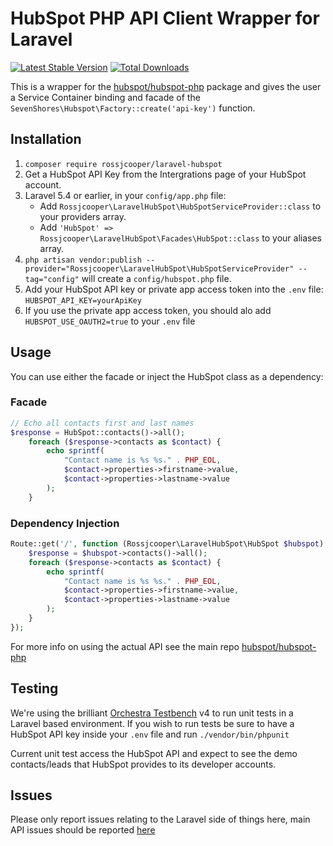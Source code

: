 # HubSpot PHP API Client Wrapper for Laravel

[![Latest Stable Version](https://poser.pugx.org/rossjcooper/laravel-hubspot/v/stable)](https://packagist.org/packages/rossjcooper/laravel-hubspot) [![Total Downloads](https://poser.pugx.org/rossjcooper/laravel-hubspot/downloads)](https://packagist.org/packages/rossjcooper/laravel-hubspot)

This is a wrapper for the [hubspot/hubspot-php](https://github.com/HubSpot/hubspot-php) package and gives the user a Service Container binding and facade of the `SevenShores\Hubspot\Factory::create('api-key')` function.

## Installation

1. `composer require rossjcooper/laravel-hubspot`
2. Get a HubSpot API Key from the Intergrations page of your HubSpot account.
3. Laravel 5.4 or earlier, in your `config/app.php` file:
   - Add `Rossjcooper\LaravelHubSpot\HubSpotServiceProvider::class` to your providers array.
   - Add `'HubSpot' => Rossjcooper\LaravelHubSpot\Facades\HubSpot::class` to your aliases array.
4. `php artisan vendor:publish --provider="Rossjcooper\LaravelHubSpot\HubSpotServiceProvider" --tag="config"` will create a `config/hubspot.php` file.
5. Add your HubSpot API key or private app access token into the `.env` file: `HUBSPOT_API_KEY=yourApiKey`
6. If you use the private app access token, you should alo add `HUBSPOT_USE_OAUTH2=true` to your `.env` file

## Usage

You can use either the facade or inject the HubSpot class as a dependency:

### Facade

```php
// Echo all contacts first and last names
$response = HubSpot::contacts()->all();
    foreach ($response->contacts as $contact) {
        echo sprintf(
            "Contact name is %s %s." . PHP_EOL,
            $contact->properties->firstname->value,
            $contact->properties->lastname->value
        );
    }
```

### Dependency Injection

```php
Route::get('/', function (Rossjcooper\LaravelHubSpot\HubSpot $hubspot) {
    $response = $hubspot->contacts()->all();
    foreach ($response->contacts as $contact) {
        echo sprintf(
            "Contact name is %s %s." . PHP_EOL,
            $contact->properties->firstname->value,
            $contact->properties->lastname->value
        );
    }
});
```

For more info on using the actual API see the main repo [hubspot/hubspot-php](https://github.com/HubSpot/hubspot-php)

## Testing

We're using the brilliant [Orchestra Testbench](https://github.com/orchestral/testbench) v4 to run unit tests in a Laravel based environment. If you wish to run tests be sure to have a HubSpot API key inside your `.env` file and run `./vendor/bin/phpunit`

Current unit test access the HubSpot API and expect to see the demo contacts/leads that HubSpot provides to its developer accounts.

## Issues

Please only report issues relating to the Laravel side of things here, main API issues should be reported [here](https://github.com/ryanwinchester/hubspot-php/issues)
